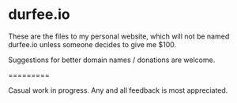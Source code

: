 durfee.io
=========

These are the files to my personal website, which will not be named durfee.io unless someone decides to give me $100.

Suggestions for better domain names / donations are welcome.

=========

Casual work in progress. Any and all feedback is most appreciated.




